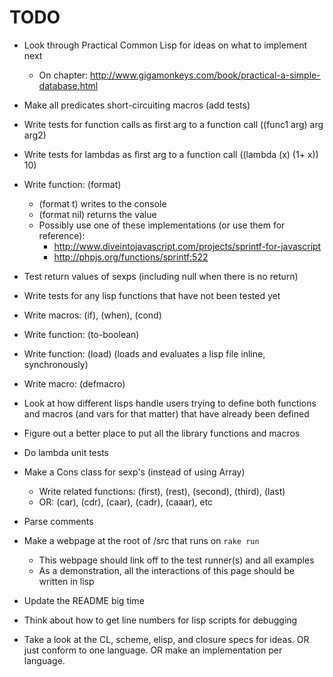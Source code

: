 # TODO

* Look through Practical Common Lisp for ideas on what to implement next
	* On chapter: http://www.gigamonkeys.com/book/practical-a-simple-database.html

* Make all predicates short-circuiting macros (add tests)
* Write tests for function calls as first arg to a function call ((func1 arg) arg arg2)
* Write tests for lambdas as first arg to a function call ((lambda (x) (1+ x)) 10)
* Write function: (format)
	* (format t) writes to the console
	* (format nil) returns the value
	* Possibly use one of these implementations (or use them for reference):
		* http://www.diveintojavascript.com/projects/sprintf-for-javascript
		* http://phpjs.org/functions/sprintf:522
* Test return values of sexps (including null when there is no return)
* Write tests for any lisp functions that have not been tested yet
* Write macros: (if), (when), (cond)
* Write function: (to-boolean)
* Write function: (load) (loads and evaluates a lisp file inline, synchronously)
* Write macro: (defmacro)
* Look at how different lisps handle users trying to define both functions and macros (and vars for that matter) that have already been defined
* Figure out a better place to put all the library functions and macros
* Do lambda unit tests
* Make a Cons class for sexp's (instead of using Array)
	* Write related functions: (first), (rest), (second), (third), (last)
	* OR: (car), (cdr), (caar), (cadr), (caaar), etc
* Parse comments
* Make a webpage at the root of /src that runs on `rake run`
	* This webpage should link off to the test runner(s) and all examples
	* As a demonstration, all the interactions of this page should be written in lisp
* Update the README big time
* Think about how to get line numbers for lisp scripts for debugging
* Take a look at the CL, scheme, elisp, and closure specs for ideas. OR just conform to one language. OR make an implementation per language.
